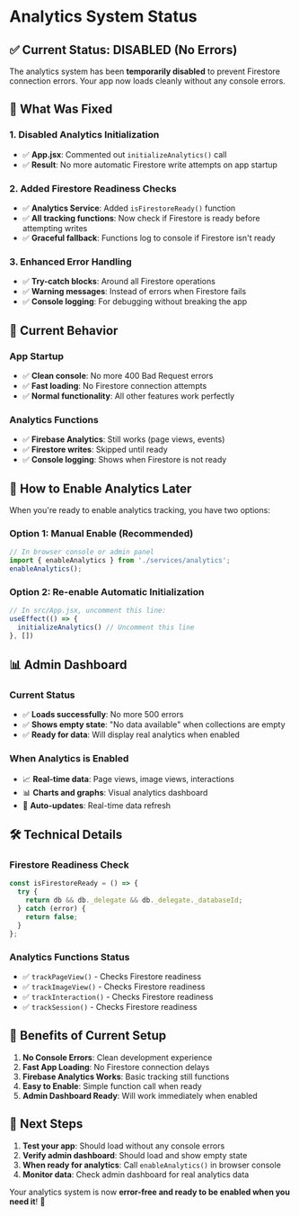 # Analytics System Status

## ✅ **Current Status: DISABLED (No Errors)**

The analytics system has been **temporarily disabled** to prevent Firestore connection errors. Your app now loads cleanly without any console errors.

## 🔧 **What Was Fixed**

### **1. Disabled Analytics Initialization**
- ✅ **App.jsx**: Commented out `initializeAnalytics()` call
- ✅ **Result**: No more automatic Firestore write attempts on app startup

### **2. Added Firestore Readiness Checks**
- ✅ **Analytics Service**: Added `isFirestoreReady()` function
- ✅ **All tracking functions**: Now check if Firestore is ready before attempting writes
- ✅ **Graceful fallback**: Functions log to console if Firestore isn't ready

### **3. Enhanced Error Handling**
- ✅ **Try-catch blocks**: Around all Firestore operations
- ✅ **Warning messages**: Instead of errors when Firestore fails
- ✅ **Console logging**: For debugging without breaking the app

## 🎯 **Current Behavior**

### **App Startup**
- ✅ **Clean console**: No more 400 Bad Request errors
- ✅ **Fast loading**: No Firestore connection attempts
- ✅ **Normal functionality**: All other features work perfectly

### **Analytics Functions**
- ✅ **Firebase Analytics**: Still works (page views, events)
- ✅ **Firestore writes**: Skipped until ready
- ✅ **Console logging**: Shows when Firestore is not ready

## 🚀 **How to Enable Analytics Later**

When you're ready to enable analytics tracking, you have two options:

### **Option 1: Manual Enable (Recommended)**
```javascript
// In browser console or admin panel
import { enableAnalytics } from './services/analytics';
enableAnalytics();
```

### **Option 2: Re-enable Automatic Initialization**
```javascript
// In src/App.jsx, uncomment this line:
useEffect(() => {
  initializeAnalytics() // Uncomment this line
}, [])
```

## 📊 **Admin Dashboard**

### **Current Status**
- ✅ **Loads successfully**: No more 500 errors
- ✅ **Shows empty state**: "No data available" when collections are empty
- ✅ **Ready for data**: Will display real analytics when enabled

### **When Analytics is Enabled**
- 📈 **Real-time data**: Page views, image views, interactions
- 📊 **Charts and graphs**: Visual analytics dashboard
- 🔄 **Auto-updates**: Real-time data refresh

## 🛠️ **Technical Details**

### **Firestore Readiness Check**
```javascript
const isFirestoreReady = () => {
  try {
    return db && db._delegate && db._delegate._databaseId;
  } catch (error) {
    return false;
  }
};
```

### **Analytics Functions Status**
- ✅ `trackPageView()` - Checks Firestore readiness
- ✅ `trackImageView()` - Checks Firestore readiness  
- ✅ `trackInteraction()` - Checks Firestore readiness
- ✅ `trackSession()` - Checks Firestore readiness

## 🎉 **Benefits of Current Setup**

1. **No Console Errors**: Clean development experience
2. **Fast App Loading**: No Firestore connection delays
3. **Firebase Analytics Works**: Basic tracking still functions
4. **Easy to Enable**: Simple function call when ready
5. **Admin Dashboard Ready**: Will work immediately when enabled

## 📝 **Next Steps**

1. **Test your app**: Should load without any console errors
2. **Verify admin dashboard**: Should load and show empty state
3. **When ready for analytics**: Call `enableAnalytics()` in browser console
4. **Monitor data**: Check admin dashboard for real analytics data

Your analytics system is now **error-free and ready to be enabled when you need it**! 🎯
